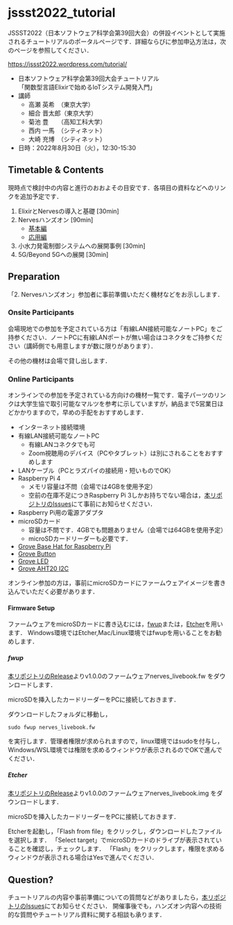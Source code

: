# jssst2022_tutorial

JSSST2022（日本ソフトウェア科学会第39回大会）の併設イベントとして実施されるチュートリアルのポータルページです．詳細ならびに参加申込方法は，次のページを参照してください．

https://jssst2022.wordpress.com/tutorial/

- 日本ソフトウェア科学会第39回大会チュートリアル  
「関数型言語Elixirで始めるIoTシステム開発入門」
- 講師
  - 高瀬 英希　（東京大学）
  - 細合 晋太郎（東京大学）
  - 菊池 豊　　（高知工科大学）
  - 西内 一馬　（シティネット）
  - 大崎 充博　（シティネット）
- 日時：2022年8月30日（火），12:30-15:30

## Timetable & Contents

現時点で検討中の内容と進行のおおよその目安です．各項目の資料などへのリンクを追加予定です．


1. ElixirとNervesの導入と基礎 [30min]
1. Nervesハンズオン [90min]
   - [基本編](https://docs.google.com/presentation/d/1SSof8iCU8ta1IjrGitoAZcCxtdR0tJm_1nYFSRBWJ9k/edit?usp=sharing)
   - [応用編](https://docs.google.com/presentation/d/1sc6bmsCPnFua7dy6wIRjZlGDQL2yM7AuznwsxPutBb0/edit?usp=sharing)
1. 小水力発電制御システムへの展開事例 [30min]
1. 5G/Beyond 5Gへの展開 [30min]


## Preparation

「2. Nervesハンズオン」参加者に事前準備いただく機材などをお示しします．

### Onsite Participants

会場現地での参加を予定されている方は「有線LAN接続可能なノートPC」をご持参ください．ノートPCに有線LANポートが無い場合はコネクタをご持参ください（講師側でも用意しますが数に限りがあります）．

その他の機材は会場で貸し出します．

### Online Participants

オンラインでの参加を予定されている方向けの機材一覧です．電子パーツのリンクは大学生協で取引可能なマルツを参考に示していますが，納品まで5営業日ほどかかりますので，早めの手配をおすすめします．

- インターネット接続環境
- 有線LAN接続可能なノートPC
  - 有線LANコネクタでも可
  - Zoom視聴用のデバイス（PCやタブレット）は別にされることをおすすめします
- LANケーブル（PCとラズパイの接続用・短いものでOK）
- Raspberry Pi 4
  - メモリ容量は不問（会場では4GBを使用予定）
  - 空前の在庫不足につきRaspberry Pi 3しかお持ちでない場合は，[本リポジトリのIssues](https://github.com/b5g-ex/jssst2022_tutorial/issues)にて事前にお知らせください．
- Raspberry Pi用の電源アダプタ
- microSDカード
  - 容量は不問です．4GBでも問題ありません（会場では64GBを使用予定）
  - microSDカードリーダーも必要です．
- [Grove Base Hat for Raspberry Pi](https://www.marutsu.co.jp/pc/i/31964924/)
- [Grove Button](https://www.marutsu.co.jp/pc/i/10229505/)
- [Grove LED](https://www.marutsu.co.jp/pc/i/829294/)
- [Grove AHT20 I2C](https://www.marutsu.co.jp/pc/i/34539580/)

オンライン参加の方は，事前にmicroSDカードにファームウェアイメージを書き込んでいただく必要があります．

#### Firmware Setup
ファームウェアをmicroSDカードに書き込むには，[fwup](https://github.com/fwup-home/fwup#installing)または，[Etcher](https://www.balena.io/etcher/)を用います．
Windows環境ではEtcher,Mac/Linux環境ではfwupを用いることをお勧めします．

##### fwup
[本リポジトリのRelease](https://github.com/b5g-ex/jssst2022_tutorial/releases/tag/v1.0.0)よりv1.0.0のファームウェアnerves_livebook.fw をダウンロードします．

microSDを挿入したカードリーダーをPCに接続しておきます．

ダウンロードしたフォルダに移動し，
```
sudo fwup nerves_livebook.fw
```
を実行します．管理者権限が求められますので，linux環境ではsudoを付与し，Windows/WSL環境では権限を求めるウィンドウが表示されるのでOKで進んでください．
##### Etcher

[本リポジトリのRelease](https://github.com/b5g-ex/jssst2022_tutorial/releases/tag/v1.0.0)よりv1.0.0のファームウェアnerves_livebook.img をダウンロードします．

microSDを挿入したカードリーダーをPCに接続しておきます．

Etcherを起動し，「Flash from file」をクリックし，ダウンロードしたファイルを選択します．
「Select target」でmicroSDカードのドライブが表示されていることを確認し，チェックします．
「Flash」をクリックします，権限を求めるウィンドウが表示される場合はYesで進んでください．
## Question?

チュートリアルの内容や事前準備についての質問などがありましたら，[本リポジトリのIssues](https://github.com/b5g-ex/jssst2022_tutorial/issues)にてお知らせください．
開催事後でも，ハンズオン内容への技術的な質問やチュートリアル資料に関する相談も承ります．
